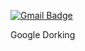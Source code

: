 
[![Gmail Badge](https://img.shields.io/badge/-lolicode@tegalsec.org-c14438?style=flat&logo=Gmail&logoColor=white&link=mailto:lolicode@tegalsec.org)](mailto:lolicode@tegalsec.org) <p align='left'>Google Dorking</p>
